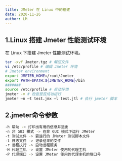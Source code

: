 ```yaml
---
title: JMeter 在 Linux 中的搭建 
date: 2020-11-26
author: LM
---
```


## 1.Linux 搭建 Jmeter 性能测试环境

在 Linux 下搭建 Jmeter 性能测试环境。

```bash
tar -xvf Jmeter.tgz # 解压文件
vi /etc/profile # 编辑 Jmeter 环境
# Jmeter environment
export JMETER_HOME=/root/Jmeter
export PATH=$PATH:${JMETER_HOME}/bin
#######
source /etc/profile # 启动环境
jmeter -v # 检查是否成功运行
jmeter –n –t test.jmx –l test.jtl # 执行 jmeter 脚本
```

## 2.jmeter命令参数

```bash
-h 帮助 -> 打印出有用的信息并退出
-n 非 GUI 模式 -> 在非 GUI 模式下运行 JMeter
-t 测试文件 -> 要运行的 JMeter 测试脚本文件
-l 日志文件 -> 记录结果的文件
-r 远程执行 -> 启动远程服务
-H 代理主机 -> 设置 JMeter 使用的代理主机
-P 代理端口 -> 设置 JMeter 使用的代理主机的端口号
```

